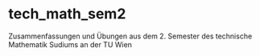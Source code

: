 # tech_math_sem2

Zusammenfassungen und Übungen aus dem 2. Semester des technische Mathematik Sudiums an der TU Wien
